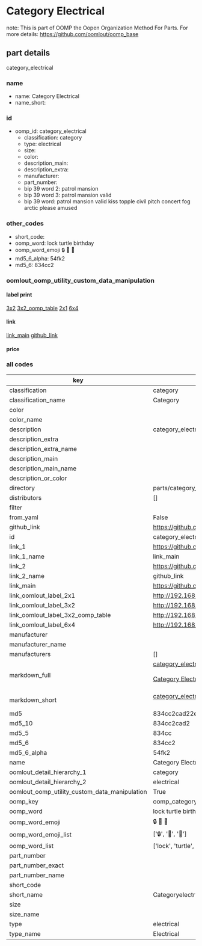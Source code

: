 # Category Electrical  

note: This is part of OOMP the Oopen Organization Method For Parts. For more details: https://github.com/oomlout/oomp_base

##  part details



category_electrical

### name
* name: Category Electrical
* name_short: 
### id
* oomp_id: category_electrical
  * classification: category
  * type: electrical
  * size: 
  * color: 
  * description_main: 
  * description_extra: 
  * manufacturer: 
  * part_number: 
  * bip 39 word 2: patrol mansion
  * bip 39 word 3: patrol mansion valid
  * bip 39 word: patrol mansion valid kiss topple civil pitch concert fog arctic please amused

### other_codes
* short_code: 
* oomp_word: lock turtle birthday
* oomp_word_emoji :lock: :turtle: :birthday:
* md5_6_alpha: 54fk2
* md5_6: 834cc2






### oomlout_oomp_utility_custom_data_manipulation
#### label print
[3x2](http://192.168.1.245:1112/?label=oomp%2054fk2)
[3x2_oomp_table](http://192.168.1.107:1112/?label=oomp%2054fk2)
[2x1](http://192.168.1.242:1112/?label=oomp%2054fk2)
[6x4](http://192.168.1.55:1112/?label=oomp%2054fk2)    

#### link

[link_main](https://github.com/oomlout/oomlout_oomp_current_version_messy/tree/main/parts/category_electrical) [github_link](https://github.com/oomlout/oomlout_oomp_part_src/tree/main/parts/category_electrical)                             

#### price







### all codes 
| key | value |  
| --- | --- |  
| classification | category |  
| classification_name | Category |  
| color |  |  
| color_name |  |  
| description | category_electrical |  
| description_extra |  |  
| description_extra_name |  |  
| description_main |  |  
| description_main_name |  |  
| description_or_color |   |  
| directory | parts/category_electrical |  
| distributors | [] |  
| filter |  |  
| from_yaml | False |  
| github_link | https://github.com/oomlout/oomlout_oomp_part_src/tree/main/parts/category_electrical |  
| id | category_electrical |  
| link_1 | https://github.com/oomlout/oomlout_oomp_current_version_messy/tree/main/parts/category_electrical |  
| link_1_name | link_main |  
| link_2 | https://github.com/oomlout/oomlout_oomp_part_src/tree/main/parts/category_electrical |  
| link_2_name | github_link |  
| link_main | https://github.com/oomlout/oomlout_oomp_current_version_messy/tree/main/parts/category_electrical |  
| link_oomlout_label_2x1 | http://192.168.1.242:1112/?label=oomp%2054fk2 |  
| link_oomlout_label_3x2 | http://192.168.1.245:1112/?label=oomp%2054fk2 |  
| link_oomlout_label_3x2_oomp_table | http://192.168.1.107:1112/?label=oomp%2054fk2 |  
| link_oomlout_label_6x4 | http://192.168.1.55:1112/?label=oomp%2054fk2 |  
| manufacturer |  |  
| manufacturer_name |  |  
| manufacturers | [] |  
| markdown_full | [category_electrical](https://github.com/oomlout/oomlout_oomp_current_version_messy/tree/main/parts/category_electrical)<br>[](https://github.com/oomlout/oomlout_oomp_current_version_messy/tree/main/parts/category_electrical)<br>[Category Electrical](https://github.com/oomlout/oomlout_oomp_current_version_messy/tree/main/parts/category_electrical)<br><br> |  
| markdown_short | [category_electrical](https://github.com/oomlout/oomlout_oomp_current_version_messy/tree/main/parts/category_electrical)<br><br> |  
| md5 | 834cc2cad22eb4b0a67297ade1a1d509 |  
| md5_10 | 834cc2cad2 |  
| md5_5 | 834cc |  
| md5_6 | 834cc2 |  
| md5_6_alpha | 54fk2 |  
| name | Category Electrical |  
| oomlout_detail_hierarchy_1 | category |  
| oomlout_detail_hierarchy_2 | electrical |  
| oomlout_oomp_utility_custom_data_manipulation | True |  
| oomp_key | oomp_category_electrical |  
| oomp_word | lock turtle birthday |  
| oomp_word_emoji | :lock: :turtle: :birthday: |  
| oomp_word_emoji_list | [':lock:', ':turtle:', ':birthday:'] |  
| oomp_word_list | ['lock', 'turtle', 'birthday'] |  
| part_number |  |  
| part_number_exact |  |  
| part_number_name |  |  
| short_code |  |  
| short_name | Categoryelectrical |  
| size |  |  
| size_name |  |  
| type | electrical |  
| type_name | Electrical |  
